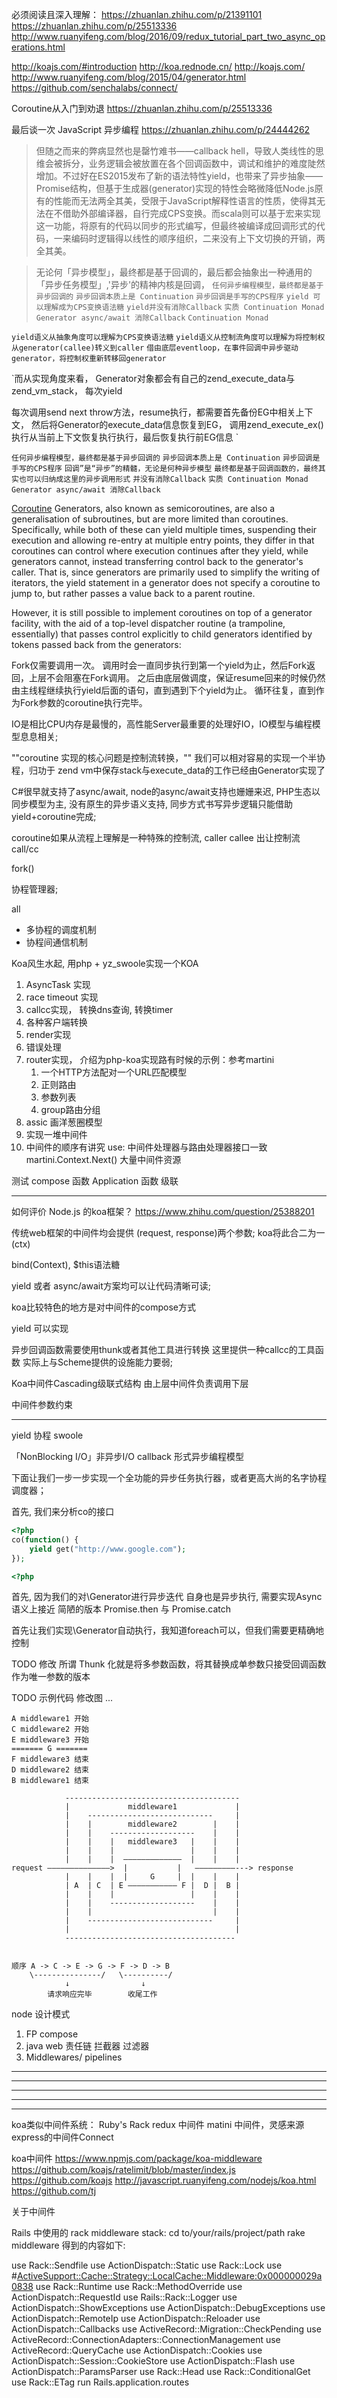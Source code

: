 必须阅读且深入理解：
https://zhuanlan.zhihu.com/p/21391101
https://zhuanlan.zhihu.com/p/25513336
http://www.ruanyifeng.com/blog/2016/09/redux_tutorial_part_two_async_operations.html




http://koajs.com/#introduction
http://koa.rednode.cn/
http://koajs.com/
http://www.ruanyifeng.com/blog/2015/04/generator.html
https://github.com/senchalabs/connect/

Coroutine从入门到劝退
https://zhuanlan.zhihu.com/p/25513336


最后谈一次 JavaScript 异步编程
https://zhuanlan.zhihu.com/p/24444262



> 但随之而来的弊病显然也是罄竹难书——callback hell，导致人类线性的思维会被拆分，业务逻辑会被放置在各个回调函数中，调试和维护的难度陡然增加。不过好在ES2015发布了新的语法特性yield，也带来了异步抽象——Promise结构，但基于生成器(generator)实现的特性会略微降低Node.js原有的性能而无法两全其美，受限于JavaScript解释性语言的性质，使得其无法在不借助外部编译器，自行完成CPS变换。而scala则可以基于宏来实现这一功能，将原有的代码以同步的形式编写，但最终被编译成回调形式的代码，一来编码时逻辑得以线性的顺序组织，二来没有上下文切换的开销，两全其美。




> 无论何「异步模型」，最终都是基于回调的，最后都会抽象出一种通用的「异步任务模型」,'异步'的精神内核是回调，
> `任何异步编程模型，最终都是基于异步回调的`
> `异步回调本质上是 Continuation`
> `异步回调是手写的CPS程序`
> `yield 可以理解成为CPS变换语法糖`
> `yield并没有消除Callback`
> `实质 Continuation Monad`
> `Generator async/await 消除Callback`
> `Continuation Monad`



`yield语义从抽象角度可以理解为CPS变换语法糖`
`yield语义从控制流角度可以理解为将控制权从generator(callee)转义到caller`
`借由底层eventloop，在事件回调中异步驱动generator，将控制权重新转移回generator`



`而从实现角度来看，
Generator对象都会有自己的zend_execute_data与zend_vm_stack，
每次yield

每次调用send next throw方法，resume执行，都需要首先备份EG中相关上下文，
然后将Generator的execute_data信息恢复到EG，
调用zend_execute_ex()执行从当前上下文恢复执行执行，最后恢复执行前EG信息
`




`任何异步编程模型，最终都是基于异步回调的`
`异步回调本质上是 Continuation`
`异步回调是手写的CPS程序`
`回调”是“异步”的精髓，无论是何种异步模型`
`最终都是基于回调函数的，最终其实也可以归纳成这里的异步调用形式`
`并没有消除Callback`
`实质 Continuation Monad`
`Generator async/await 消除Callback`




[Coroutine](https://en.wikipedia.org/wiki/Coroutine)
Generators, also known as semicoroutines, are also a generalisation of subroutines, but are more limited than coroutines. Specifically, while both of these can yield multiple times, suspending their execution and allowing re-entry at multiple entry points, they differ in that coroutines can control where execution continues after they yield, while generators cannot, instead transferring control back to the generator's caller. That is, since generators are primarily used to simplify the writing of iterators, the yield statement in a generator does not specify a coroutine to jump to, but rather passes a value back to a parent routine.

However, it is still possible to implement coroutines on top of a generator facility, with the aid of a top-level dispatcher routine (a trampoline, essentially) that passes control explicitly to child generators identified by tokens passed back from the generators:




Fork仅需要调用一次。
调用时会一直同步执行到第一个yield为止，然后Fork返回，上层不会阻塞在Fork调用。
之后由底层做调度，保证resume回来的时候仍然由主线程继续执行yield后面的语句，直到遇到下个yield为止。
循环往复，直到作为Fork参数的coroutine执行完毕。




IO是相比CPU内存是最慢的，高性能Server最重要的处理好IO，IO模型与编程模型息息相关;

""coroutine 实现的核心问题是控制流转换，""
我们可以相对容易的实现一个半协程，归功于
zend vm中保存stack与execute_data的工作已经由Generator实现了




C#很早就支持了async/await, node的async/await支持也姗姗来迟, 
PHP生态以同步模型为主, 没有原生的异步语义支持, 同步方式书写异步逻辑只能借助yield+coroutine完成;

coroutine如果从流程上理解是一种特殊的控制流,
caller 
callee 出让控制流
call/cc


fork()

协程管理器;

all
* 多协程的调度机制
* 协程间通信机制










Koa风生水起, 用php + yz_swoole实现一个KOA

1. AsyncTask 实现
2. race timeout 实现
3. callcc实现， 转换dns查询, 转换timer
4. 各种客户端转换
4. render实现
5. 错误处理
6. router实现， 介绍为php-koa实现路有时候的示例：参考martini
    1. 一个HTTP方法配对一个URL匹配模型
    2. 正则路由
    3. 参数列表
    4. group路由分组
7. assic 画洋葱圈模型
8. 实现一堆中间件
9. 中间件的顺序有讲究
use: 中间件处理器与路由处理器接口一致
martini.Context.Next()
大量中间件资源


















测试
compose 函数
Application 函数
级联









------------------------------------------

如何评价 Node.js 的koa框架？
https://www.zhihu.com/question/25388201


传统web框架的中间件均会提供 (request, response)两个参数;
koa将此合二为一 (ctx)

bind(Context), $this语法糖



yield 或者 async/await方案均可以让代码清晰可读;

koa比较特色的地方是对中间件的compose方式

yield 可以实现

异步回调函数需要使用thunk或者其他工具进行转换
这里提供一种callcc的工具函数
实际上与Scheme提供的设施能力要弱;


Koa中间件Cascading级联式结构 
由上层中间件负责调用下层

中间件参数约束


------------------------------------------






yield 协程
swoole 

「NonBlocking I/O」非异步I/O
callback 形式异步编程模型








下面让我们一步一步实现一个全功能的异步任务执行器，或者更高大尚的名字协程调度器；


首先, 我们来分析co的接口


```php
<?php
co(function() {
    yield get("http://www.google.com");
});
```

```php
<?php

```

首先, 因为我们的对\Generator进行异步迭代
 自身也是异步执行, 需要实现Async
语义上接近 简陋的版本 Promise.then 与 Promise.catch



首先让我们实现\Generator自动执行，我知道foreach可以，但我们需要更精确地控制





TODO 修改
所谓 Thunk 化就是将多参数函数，将其替换成单参数只接受回调函数作为唯一参数的版本 




TODO 示例代码
修改图 ...

```
A middleware1 开始
C middleware2 开始
E middleware3 开始
======= G =======
F middleware3 结束
D middleware2 结束
B middleware1 结束
```

```
            ---------------------------------------
            |             middleware1             |
            |    ----------------------------     |
            |    |        middleware2        |    |
            |    |    -------------------    |    |
            |    |    |   middleware3   |    |    |
            |    |    |                 |    |    |
            |    |    |  —————————————  |    |    |
request ——————————————>  |           |   —————————---> response
            |    |    |  |     G     |  |    |    |
            | A  | C  | E ——————————— F |  D |  B |
            |    |    |                 |    |    |
            |    |    -------------------    |    |
            |    |                           |    |
            |    ----------------------------     |
            |                                     |
            --------------------------------------


顺序 A -> C -> E -> G -> F -> D -> B
    \---------------/   \----------/
            ↓                ↓
        请求响应完毕        收尾工作
```








node 设计模式

1. FP compose
2. java web 责任链 拦截器 过滤器
3. Middlewares/ pipelines



------------------------------------------------------------------------------
------------------------------------------------------------------------------
------------------------------------------------------------------------------
------------------------------------------------------------------------------
------------------------------------------------------------------------------


koa类似中间件系统：
Ruby's Rack
redux 中间件
matini 中间件，灵感来源express的中间件Connect



koa中间件
https://www.npmjs.com/package/koa-middleware
https://github.com/koajs/ratelimit/blob/master/index.js
https://github.com/koajs
http://javascript.ruanyifeng.com/nodejs/koa.html
https://github.com/tj



关于中间件

Rails 中使用的 rack middleware stack:
cd to/your/rails/project/path
rake middleware
得到的内容如下:

use Rack::Sendfile
use ActionDispatch::Static
use Rack::Lock
use #<ActiveSupport::Cache::Strategy::LocalCache::Middleware:0x000000029a0838>
use Rack::Runtime
use Rack::MethodOverride
use ActionDispatch::RequestId
use Rails::Rack::Logger
use ActionDispatch::ShowExceptions
use ActionDispatch::DebugExceptions
use ActionDispatch::RemoteIp
use ActionDispatch::Reloader
use ActionDispatch::Callbacks
use ActiveRecord::Migration::CheckPending
use ActiveRecord::ConnectionAdapters::ConnectionManagement
use ActiveRecord::QueryCache
use ActionDispatch::Cookies
use ActionDispatch::Session::CookieStore
use ActionDispatch::Flash
use ActionDispatch::ParamsParser
use Rack::Head
use Rack::ConditionalGet
use Rack::ETag
run Rails.application.routes